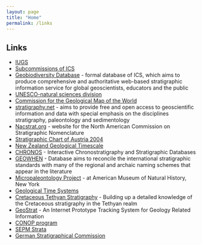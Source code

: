 ```yaml
---
layout: page
title: "Home"
permalink: /links
---
```

## Links

* [IUGS](http://www.iugs.org/)
* [Subcommissions of ICS](/subcommissions)
* [Geobiodiversity Database](http://www.geobiodiversity.com/) - formal database of ICS, which aims to produce comprehensive and authoritative web-based stratigraphic information service for global geoscientists, educators and the public
* [UNESCO-natural sciences division](http://www.unesco.org/new/en/natural-sciences/)
* [Commission for the Geological Map of the World](http://www.cgmw.net/)
* [stratigraphy.net](http://www.stratigraphy.net/) - aims to provide free and open access to geoscientific information and data with special emphasis on the disciplines stratigraphy, paleontology and sedimentology
* [Nacstrat.org](http://www.nacstrat.org/) - website for the North American Commission on Stratigraphic Nomenclature
* [Stratigraphic Chart of Austria 2004](http://palstrat.uni-graz.at/Stratigraphische_Tabelle_von_Oesterreich_2004.pdf)
* [New Zealand Geological Timescale](http://www.gns.cri.nz/what/earthhist/dating/index.html)
* [CHRONOS](http://www.chronos.org/) - Interactive Chronostratigraphy and Stratigraphic Databases
* [GEOWHEN](http://stratigraphy.org/bak/geowhen/index.html) - Database aims to reconcile the international stratigraphic standards with many of the regional and archaic naming schemes that appear in the literature
* [Micropaleontology Project](http://micropress.org/history.html) - at American Museum of Natural History, New York
* [Geological Time Systems](https://www.seegrid.csiro.au/twiki/bin/view/CGIModel/GeologicTime)
* [Cretaceous Tethyan Stratigraphy](http://brcgranier.pagesperso-orange.fr/cts/index.html) - Building up a detailed knowledge of the Cretaceous stratigraphy in the Tethyan realm
* [GeoStrat](http://www.geostratsys.org/) - An Internet Prototype Tracking System for Geology Related Information
* [CONOP program](http://www.geobiodiversity.com/DownloadView.aspx?ID=6)
* [SEPM Strata](http://www.sepmstrata.org/)
* [German Stratigraphical Commission](http://www.stratigraphie.de/)
